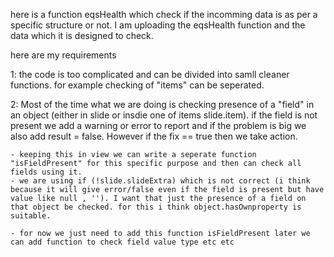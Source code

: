 here is a function eqsHealth which check if the incomming data is as per a specific structure or not. 
I am uploading the eqsHealth function and the data which it is designed to check.

here are my requirements

  1: the code is too complicated and can be divided into samll cleaner functions. for example checking of "items" can be seperated.

  2: Most of the time what we are doing is checking presence of a "field" in an object (either in slide or insdie one of items slide.item). if the field is not present we add a warning or error to report and if the problem is big we also add result = false. However if the fix == true then we take action.

    - keeping this in view we can write a seperate function "isFieldPresent" for this specific purpose and then can check all fields using it.
    - we are using if (!slide.slideExtra) which is not correct (i think because it will give error/false even if the field is present but have value like null , ''). I want that just the presence of a field on that object be checked. for this i think object.hasOwnproperty is suitable.

    - for now we just need to add this function isFieldPresent later we can add function to check field value type etc etc 
    